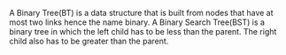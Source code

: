 A Binary Tree(BT) is a data structure that is built from nodes that have at most two links hence the name binary.
A Binary Search Tree(BST) is a binary tree in which the left child has to be less than the parent. The right child also has to be greater than the parent.
